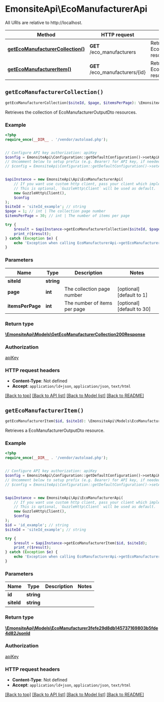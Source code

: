 # EmonsiteApi\EcoManufacturerApi

All URIs are relative to http://localhost.

Method | HTTP request | Description
------------- | ------------- | -------------
[**getEcoManufacturerCollection()**](EcoManufacturerApi.md#getEcoManufacturerCollection) | **GET** /eco_manufacturers | Retrieves the collection of EcoManufacturerOutputDto resources.
[**getEcoManufacturerItem()**](EcoManufacturerApi.md#getEcoManufacturerItem) | **GET** /eco_manufacturers/{id} | Retrieves a EcoManufacturerOutputDto resource.


## `getEcoManufacturerCollection()`

```php
getEcoManufacturerCollection($siteId, $page, $itemsPerPage): \EmonsiteApi\Models\GetEcoManufacturerCollection200Response
```

Retrieves the collection of EcoManufacturerOutputDto resources.

### Example

```php
<?php
require_once(__DIR__ . '/vendor/autoload.php');


// Configure API key authorization: apiKey
$config = EmonsiteApi\Configuration::getDefaultConfiguration()->setApiKey('Authorization', 'YOUR_API_KEY');
// Uncomment below to setup prefix (e.g. Bearer) for API key, if needed
// $config = EmonsiteApi\Configuration::getDefaultConfiguration()->setApiKeyPrefix('Authorization', 'Bearer');


$apiInstance = new EmonsiteApi\Api\EcoManufacturerApi(
    // If you want use custom http client, pass your client which implements `GuzzleHttp\ClientInterface`.
    // This is optional, `GuzzleHttp\Client` will be used as default.
    new GuzzleHttp\Client(),
    $config
);
$siteId = 'siteId_example'; // string
$page = 1; // int | The collection page number
$itemsPerPage = 30; // int | The number of items per page

try {
    $result = $apiInstance->getEcoManufacturerCollection($siteId, $page, $itemsPerPage);
    print_r($result);
} catch (Exception $e) {
    echo 'Exception when calling EcoManufacturerApi->getEcoManufacturerCollection: ', $e->getMessage(), PHP_EOL;
}
```

### Parameters

Name | Type | Description  | Notes
------------- | ------------- | ------------- | -------------
 **siteId** | **string**|  |
 **page** | **int**| The collection page number | [optional] [default to 1]
 **itemsPerPage** | **int**| The number of items per page | [optional] [default to 30]

### Return type

[**\EmonsiteApi\Models\GetEcoManufacturerCollection200Response**](../Model/GetEcoManufacturerCollection200Response.md)

### Authorization

[apiKey](../../README.md#apiKey)

### HTTP request headers

- **Content-Type**: Not defined
- **Accept**: `application/ld+json`, `application/json`, `text/html`

[[Back to top]](#) [[Back to API list]](../../README.md#endpoints)
[[Back to Model list]](../../README.md#models)
[[Back to README]](../../README.md)

## `getEcoManufacturerItem()`

```php
getEcoManufacturerItem($id, $siteId): \EmonsiteApi\Models\EcoManufacturer3fefe29d8db145737169803b5fde4d82Jsonld
```

Retrieves a EcoManufacturerOutputDto resource.

### Example

```php
<?php
require_once(__DIR__ . '/vendor/autoload.php');


// Configure API key authorization: apiKey
$config = EmonsiteApi\Configuration::getDefaultConfiguration()->setApiKey('Authorization', 'YOUR_API_KEY');
// Uncomment below to setup prefix (e.g. Bearer) for API key, if needed
// $config = EmonsiteApi\Configuration::getDefaultConfiguration()->setApiKeyPrefix('Authorization', 'Bearer');


$apiInstance = new EmonsiteApi\Api\EcoManufacturerApi(
    // If you want use custom http client, pass your client which implements `GuzzleHttp\ClientInterface`.
    // This is optional, `GuzzleHttp\Client` will be used as default.
    new GuzzleHttp\Client(),
    $config
);
$id = 'id_example'; // string
$siteId = 'siteId_example'; // string

try {
    $result = $apiInstance->getEcoManufacturerItem($id, $siteId);
    print_r($result);
} catch (Exception $e) {
    echo 'Exception when calling EcoManufacturerApi->getEcoManufacturerItem: ', $e->getMessage(), PHP_EOL;
}
```

### Parameters

Name | Type | Description  | Notes
------------- | ------------- | ------------- | -------------
 **id** | **string**|  |
 **siteId** | **string**|  |

### Return type

[**\EmonsiteApi\Models\EcoManufacturer3fefe29d8db145737169803b5fde4d82Jsonld**](../Model/EcoManufacturer3fefe29d8db145737169803b5fde4d82Jsonld.md)

### Authorization

[apiKey](../../README.md#apiKey)

### HTTP request headers

- **Content-Type**: Not defined
- **Accept**: `application/ld+json`, `application/json`, `text/html`

[[Back to top]](#) [[Back to API list]](../../README.md#endpoints)
[[Back to Model list]](../../README.md#models)
[[Back to README]](../../README.md)

